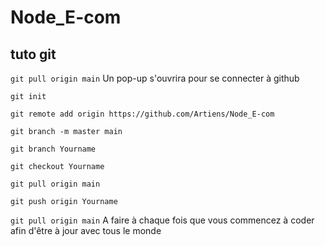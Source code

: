 # Node_E-com
## tuto git
`git pull origin main` Un pop-up s'ouvrira pour se connecter à github

`git init`

`git remote add origin https://github.com/Artiens/Node_E-com`

`git branch -m master main`

`git branch Yourname`

`git checkout Yourname`

`git pull origin main`

`git push origin Yourname`

`git pull origin main` A faire à chaque fois que vous commencez à coder afin d'être à jour avec tous le monde